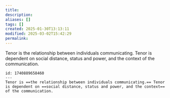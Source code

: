 ```yaml
---
title: 
description: 
aliases: []
tags: []
created: 2025-01-30T13:13:11
modified: 2025-03-02T15:42:29
permalink:
---
```


Tenor is the relationship between individuals communicating. Tenor is dependent on social distance, status and power, and the context of the communication.

```anki
id: 1740889658460
---
Tenor is ==the relationship between individuals communicating.== Tenor is dependent on ==social distance, status and power, and the context== of the communication.
```
